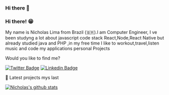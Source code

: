 ### Hi there 👋

<!--

- 🔭 I’m currently working on ...
- 🌱 I’m currently learning Reactjs,Node
- 👯 I’m looking to collaborate on ...
- 🤔 I’m looking for help with ...
- 💬 Ask me about ...
- 📫 How to reach me: ...
- 😄 Pronouns: ...
- ⚡ Fun fact: ...
-->


### Hi there! 😁 

My name is Nicholas Lima from Brazil (🇧🇷).I am Computer Engineer, I ve been studyng a lot about javascript code stack React,Node,React Native but already studied java and PHP 
,in my free time I like to workout,travel,listen music and code my applications personal Projects


Would you like to find me?

[![Twitter Badge](https://img.shields.io/badge/-Twitter-1ca0f1?style=flat-square&labelColor=1ca0f1&logo=twitter&logoColor=white&link=https://twitter.com/nichola58915429)](https://twitter.com/nichola58915429)
[![Linkedin Badge](https://img.shields.io/badge/-LinkedIn-blue?style=flat-square&logo=Linkedin&logoColor=white&link=https://www.linkedin.com/in/nicholas-lima-a360311bb/)](https://www.linkedin.com/in/nicholas-lima-a360311bb/)


📓 Latest projects
mys last




[![Nicholas's github stats](https://github-readme-stats.vercel.app/api?username=nicholaslima&count_private=true)](https://github.com/nicholaslima)
